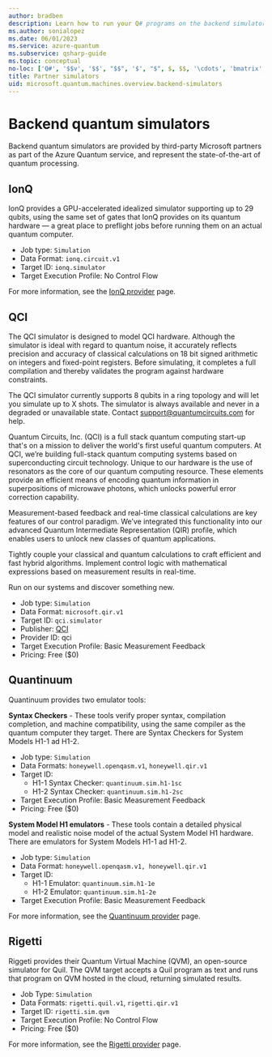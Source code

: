 ```yaml
---
author: bradben
description: Learn how to run your Q# programs on the backend simulators from Microsoft partners.
ms.author: sonialopez
ms.date: 06/01/2023
ms.service: azure-quantum
ms.subservice: qsharp-guide
ms.topic: conceptual
no-loc: ['Q#', '$$v', '$$', "$$", '$', "$", $, $$, '\cdots', 'bmatrix', '\ddots', '\equiv', '\sum', '\begin', '\end', '\sqrt', '\otimes', '{', '}', '\text', '\phi', '\kappa', '\psi', '\alpha', '\beta', '\gamma', '\delta', '\omega', '\bra', '\ket', '\boldone', '\\\\', '\\', '=', '\frac', '\text', '\mapsto', '\dagger', '\to', '\begin{cases}', '\end{cases}', '\operatorname', '\braket', '\id', '\expect', '\defeq', '\variance', '\dd', '&', '\begin{align}', '\end{align}', '\Lambda', '\lambda', '\Omega', '\mathrm', '\left', '\right', '\qquad', '\times', '\big', '\langle', '\rangle', '\bigg', '\Big', '|', '\mathbb', '\vec', '\in', '\texttt', '\ne', '<', '>', '\leq', '\geq', '~~', '~', '\begin{bmatrix}', '\end{bmatrix}', '\_', Quantum Development Kit]
title: Partner simulators 
uid: microsoft.quantum.machines.overview.backend-simulators
---
```


# Backend quantum simulators

Backend quantum simulators are provided by third-party Microsoft partners as part of the Azure Quantum service, and represent the state-of-the-art of quantum processing. 

## IonQ

IonQ provides a GPU-accelerated idealized simulator supporting up to 29 qubits, using the same set of gates that IonQ provides on its quantum hardware — a great place to preflight jobs before running them on an actual quantum computer.

- Job type: `Simulation`
- Data Format: `ionq.circuit.v1`
- Target ID: `ionq.simulator`
- Target Execution Profile: No Control Flow

For more information, see the [IonQ provider](xref:microsoft.quantum.providers.ionq) page.

## QCI

The QCI simulator is designed to model QCI hardware. Although the simulator is
ideal with regard to quantum noise, it accurately reflects precision and
accuracy of classical calculations on 18 bit signed arithmetic on integers and
fixed-point registers. Before simulating, it completes a full compilation and
thereby validates the program against hardware constraints.

The QCI simulator currently supports 8 qubits in a ring topology and will let you
simulate up to X shots. The simulator is always available and never in a degraded
or unavailable state. Contact support@quantumcircuits.com for help.

Quantum Circuits, Inc. (QCI) is a full stack quantum computing start-up that's
on a mission to deliver the world's first useful quantum computers. At QCI,
we’re building full-stack quantum computing systems based on superconducting
circuit technology.  Unique to our hardware is the use of resonators as the core
of our quantum computing resource.  These elements provide an efficient means of
encoding quantum information in superpositions of microwave photons, which
unlocks powerful error correction capability.

Measurement-based feedback and real-time classical calculations are key features
of our control paradigm.  We’ve integrated this functionality into our advanced
Quantum Intermediate Representation (QIR) profile, which enables users to unlock
new classes of quantum applications.

Tightly couple your classical and quantum calculations to craft efficient and
fast hybrid algorithms.  Implement control logic with mathematical expressions
based on measurement results in real-time.

Run on our systems and discover something new.

- Job type: `Simulation`
- Data Format: `microsoft.qir.v1`
- Target ID: `qci.simulator`
- Publisher: [QCI](https://quantumcircuits.com/)
- Provider ID: qci
- Target Execution Profile: Basic Measurement Feedback
- Pricing: Free ($0)

## Quantinuum

Quantinuum provides two emulator tools:

**Syntax Checkers** - These tools verify proper syntax, compilation completion, and machine compatibility, using the same compiler as the quantum computer they target. There are Syntax Checkers for System Models H1-1 ad H1-2.

- Job type: `Simulation`
- Data Formats: `honeywell.openqasm.v1`, `honeywell.qir.v1`
- Target ID:
  - H1-1 Syntax Checker: `quantinuum.sim.h1-1sc`
  - H1-2 Syntax Checker: `quantinuum.sim.h1-2sc`
- Target Execution Profile: Basic Measurement Feedback
- Pricing: Free ($0)

**System Model H1 emulators** - These tools contain a detailed physical model and realistic noise model of the actual System Model H1 hardware. There are emulators for System Models H1-1 ad H1-2.
 
- Job type: `Simulation`
- Data Format: `honeywell.openqasm.v1, honeywell.qir.v1`
- Target ID:
  - H1-1 Emulator: `quantinuum.sim.h1-1e`
  - H1-2 Emulator: `quantinuum.sim.h1-2e`
- Target Execution Profile: Basic Measurement Feedback

For more information, see the [Quantinuum provider](xref:microsoft.quantum.providers.quantinuum) page.

## Rigetti

Riggeti provides their Quantum Virtual Machine (QVM), an open-source simulator for Quil. The QVM target accepts a Quil program as text and runs that program on QVM hosted in the cloud, returning simulated results.

- Job Type: `Simulation`
- Data Formats: `rigetti.quil.v1`, `rigetti.qir.v1`
- Target ID: `rigetti.sim.qvm`
- Target Execution Profile: No Control Flow
- Pricing: Free ($0)

For more information, see the [Rigetti provider](xref:microsoft.quantum.providers.rigetti) page.
